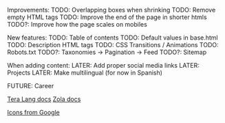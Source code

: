 Improvements:
TODO: Overlapping boxes when shrinking
TODO: Remove empty HTML tags
TODO: Improve the end of the page in shorter htmls
TODO?: Improve how the page scales on mobiles

New features:
TODO: Table of contents
TODO: Default values in base.html
TODO: Description HTML tags
TODO: CSS Transitions / Animations
TODO: Robots.txt
TODO?: Taxonomies -> Pagination -> Feed
TODO?: Sitemap

When adding content:
LATER: Add proper social media links
LATER: Projects
LATER: Make multilingual (for now in Spanish)

FUTURE: Career

[Tera Lang docs](https://tera.netlify.app/docs/)
[Zola docs](https://www.getzola.org/documentation/getting-started/overview/)

[Icons from Google](https://fonts.google.com/icons)
